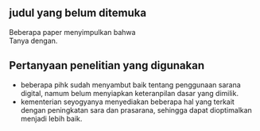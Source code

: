 ## judul yang belum ditemuka

Beberapa paper menyimpulkan bahwa  
Tanya dengan. 

## Pertanyaan penelitian yang digunakan 

- beberapa pihk sudah menyambut baik tentang penggunaan sarana digital, namum belum menyiapkan keteranpilan dasar yang dimilik. 
- kementerian seyogyanya menyediakan beberapa hal yang terkait dengan peningkatan sara dan prasarana, sehingga dapat dioptimalkan menjadi lebih baik. 